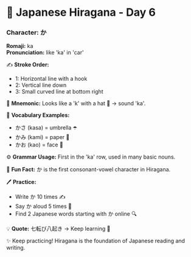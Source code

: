# 📖 Japanese Hiragana - Day 6

### Character: か  
**Romaji:** ka  
**Pronunciation:** like 'ka' in 'car'  

✍️ **Stroke Order:**  
- 1: Horizontal line with a hook
- 2: Vertical line down
- 3: Small curved line at bottom right

📝 **Mnemonic:** Looks like a 'k' with a hat 🎩 → sound 'ka'.  

📌 **Vocabulary Examples:**  
- かさ (kasa) = umbrella ☂️
- かみ (kami) = paper 📝
- かお (kao) = face 🙂

⚙️ **Grammar Usage:** First in the 'ka' row, used in many basic nouns.  

🎉 **Fun Fact:** か is the first consonant-vowel character in Hiragana.  

🖊️ **Practice:**  
- Write か 10 times ✍️
- Say か aloud 5 times 🎤
- Find 2 Japanese words starting with か online 🔍

💡 **Quote:** 七転び八起き → Keep learning 💪  

✨ Keep practicing! Hiragana is the foundation of Japanese reading and writing.
